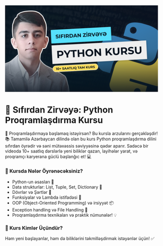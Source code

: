 [![🐍 Python Proqramlaşdırma Dərsləri](./thumbnail.jpg)](https://youtu.be/BYUEqGB5TcQ)

# 🐍 Sıfırdan Zirvəyə: Python Proqramlaşdırma Kursu

🚀 Proqramlaşdırmaya başlamaq istəyirsən? Bu kursla arzularını gerçəkləşdir! 📚 Tamamilə Azərbaycan dilində olan bu kurs Python proqramlaşdırma dilini sıfırdan öyrədir və səni mütəxəssis səviyyəsinə qədər aparır. Sadəcə bir videoda 10+ saatlıq dərslərlə yeni biliklər qazan, layihələr yarat, və proqramçı karyerana güclü başlanğıc et! 💻

### 📌 Kursda Nələr Öyrənəcəksiniz?

- Python-un əsasları 🐍
- Data strukturlar: List, Tuple, Set, Dictionary 📂
- Dövrlər və Şərtlər 🔄
- Funksiyalar və Lambda istifadəsi 🔧
- OOP (Object-Oriented Programming) və irsiyyət 📦
- Exception handling və File Handling 📜
- Proqramlaşdırma texnikaları və praktik nümunələr! 💡

### 🎯 Kurs Kimlər Üçündür?

Həm yeni başlayanlar, həm də biliklərini təkmilləşdirmək istəyənlər üçün! ✅
